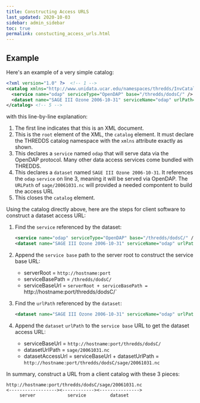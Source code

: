 ```yaml
---
title: Constructing Access URLS
last_updated: 2020-10-03
sidebar: admin_sidebar
toc: true
permalink: constucting_access_urls.html
---
```



## Example 
Here's an example of a very simple catalog:

~~~xml
<?xml version="1.0" ?>  <!-- 1 -->
<catalog xmlns="http://www.unidata.ucar.edu/namespaces/thredds/InvCatalog/v1.0" > <!-- 2 -->
  <service name="odap" serviceType="OpenDAP" base="/thredds/dodsC/" /> <!-- 3 -->
  <dataset name="SAGE III Ozone 2006-10-31" serviceName="odap" urlPath="sage/20061031.nc" ID="20061031.nc"/> <!-- 4 -->
</catalog> <!-- 5 -->
~~~

with this line-by-line explanation:

1. The first line indicates that this is an XML document.
2. This is the `root` element of the XML, the `catalog` element.
   It must declare the THREDDS catalog namespace with the `xmlns` attribute exactly as shown.
3. This declares a `service` named `odap` that will serve data via the OpenDAP protocol.
   Many other data access services come bundled with THREDDS.
4. This declares a `dataset` named `SAGE III Ozone 2006-10-31`. 
   It references the `odap` `service` on line 3, meaning it will be served via OpenDAP.
   The `URLPath` of `sage/20061031.nc` will provided a needed compontent to build the access URL 
5. This closes the `catalog` element.

Using the catalog directly above, here are the steps for client software to construct a dataset access URL:

1. Find the `service` referenced by the dataset:

   ~~~xml
   <service name="odap" serviceType="OpenDAP" base="/thredds/dodsC/" />
   <dataset name="SAGE III Ozone 2006-10-31" serviceName="odap" urlPath="sage/20061031.nc" ID="20061031.nc"/>
   ~~~

2. Append the `service base` path to the server root to construct the service base URL:
   * serverRoot = `http://hostname:port`
   * serviceBasePath = `/thredds/dodsC/`
   * serviceBaseUrl = `serverRoot + serviceBasePath = `http://hostname:port/thredds/dodsC/`
3. Find the `urlPath` referenced by the `dataset`:
   ~~~xml
   <dataset name="SAGE III Ozone 2006-10-31" serviceName="odap" urlPath="sage/20061031.nc" ID="20061031.nc"/>
   ~~~
4. Append the `dataset` `urlPath` to the `service base` URL to get the dataset access URL:
   * serviceBaseUrl = `http://hostname:port/thredds/dodsC/`
   * datasetUrlPath = `sage/20061031.nc`
   * datasetAccessUrl = serviceBaseUrl + datasetUrlPath = `http://hostname:port/thredds/dodsC/sage/20061031.nc`

In summary, construct a URL from a client catalog with these 3 pieces:

~~~
http://hostname:port/thredds/dodsC/sage/20061031.nc
<------------------><------------><--------------->
     server            service         dataset
~~~
